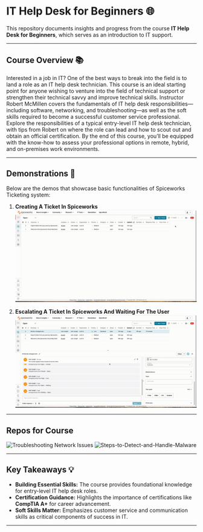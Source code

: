 # IT Help Desk for Beginners 🌐

This repository documents insights and progress from the course **IT Help Desk for Beginners**, which serves as an introduction to IT support.

---

## Course Overview 📚

Interested in a job in IT? One of the best ways to break into the field is to land a role as an IT help desk technician. This course is an ideal starting point for anyone wishing to venture into the field of technical support or strengthen their technical savvy and improve technical skills. Instructor Robert McMillen covers the fundamentals of IT help desk responsibilities—including software, networking, and troubleshooting—as well as the soft skills required to become a successful customer service professional. Explore the responsibilities of a typical entry-level IT help desk technician, with tips from Robert on where the role can lead and how to scout out and obtain an official certification. By the end of this course, you’ll be equipped with the know-how to assess your professional options in remote, hybrid, and on-premises work environments.

---

## Demonstrations 🎯

Below are the demos that showcase basic functionalities of Spiceworks Ticketing system:

1. **Creating A Ticket In Spiceworks**  
   ![Troubleshooting Network Issues](HowToCreateTicket.gif)
   
2. **Escalating A Ticket In Spiceworks And Waiting For The User**  
   ![Troubleshooting Network Issues](ChangingPriorityOfTicket.gif)

---
## Repos for Course

![Troubleshooting Network Issues](https://github.com/joelmanjet/Network-Troubleshooting/tree/main)
![Steps-to-Detect-and-Handle-Malware](https://github.com/joelmanjet/Steps-to-Detect-and-Handle-Malware)

---

## Key Takeaways 💡

- **Building Essential Skills:** The course provides foundational knowledge for entry-level IT help desk roles.  
- **Certification Guidance:** Highlights the importance of certifications like **CompTIA A+** for career advancement.  
- **Soft Skills Matter:** Emphasizes customer service and communication skills as critical components of success in IT.  

---
